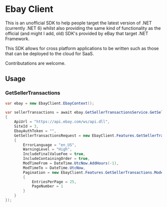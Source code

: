 # Ebay Client

This is an unofficial SDK to help people target the latest version of .NET (currently .NET 6) whilst also providing the same kind of functionality as the official (and might I add, old) SDK's provided by eBay that target .NET Framework.

This SDK allows for cross platform applications to be written such as those that can be deployed to the cloud for SaaS.

Contributations are welcome.

## Usage
### GetSellerTransactions

```csharp
var ebay = new EbayClient.EbayContext();
    
var sellerTransactions = await ebay.GetSellerTransactionsService.GetSellerTransactions(new Query
{
    ApiUrl = "https://api.ebay.com/ws/api.dll",
    SiteId = 3,
    EbayAuthToken = "",
    GetSellerTransactionsRequest = new EbayClient.Features.GetSellerTransactions.Models.GetSellerTransactionsRequest
    {
        ErrorLanguage = "en_US",
        WarningLevel = "High",
        IncludeFinalValueFee = true,
        IncludeContainingOrder = true,
        ModTimeFrom = DateTime.UtcNow.AddHours(-1),
        ModTimeTo = DateTime.UtcNow,
        Pagination = new EbayClient.Features.GetSellerTransactions.Models.Pagination
        {
            EntriesPerPage = 25,
            PageNumber = 1
        }
    }
});
```